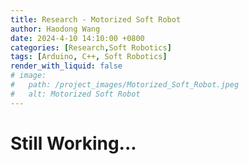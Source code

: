 ```yaml
---
title: Research - Motorized Soft Robot 
author: Haodong Wang
date: 2024-4-10 14:10:00 +0800
categories: [Research,Soft Robotics]
tags: [Arduino, C++, Soft Robotics]
render_with_liquid: false
# image:
#   path: /project_images/Motorized_Soft_Robot.jpeg
#   alt: Motorized Soft Robot
---
```


# Still Working...

